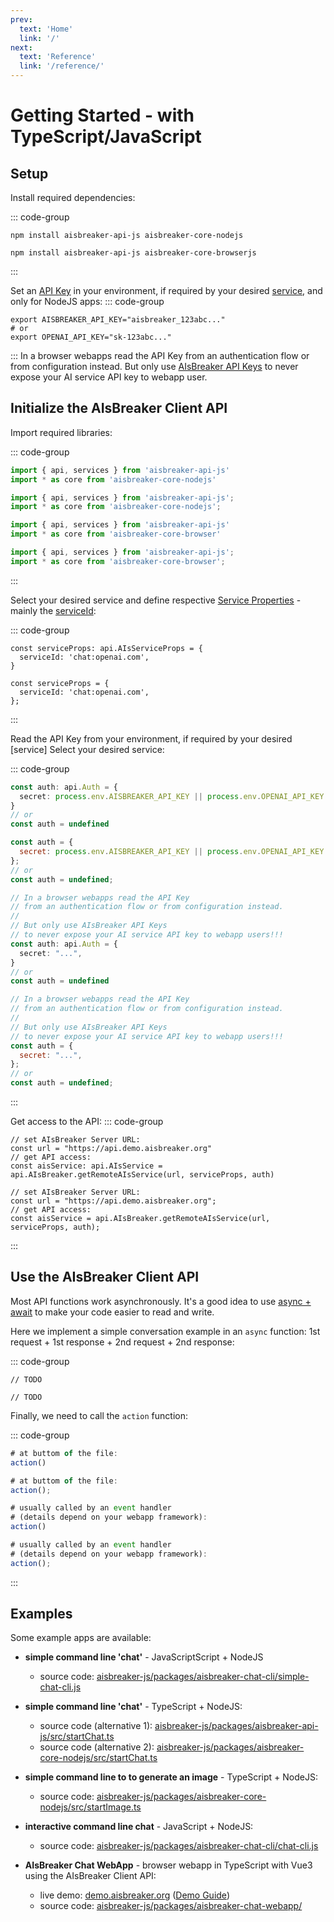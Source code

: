 ```yaml
---
prev:
  text: 'Home'
  link: '/'
next:
  text: 'Reference'
  link: '/reference/'
---
```


Getting Started - with TypeScript/JavaScript
============================================

Setup
-----
Install required dependencies:

::: code-group
```bash[NodeJS app]
npm install aisbreaker-api-js aisbreaker-core-nodejs
```

```bash[Browser webapp]
npm install aisbreaker-api-js aisbreaker-core-browserjs
```
:::

Set an [API Key](./api-keys) in your environment, if required by your desired [service](./services), and only for NodeJS apps:
::: code-group
```bash[NodeJS app]
export AISBREAKER_API_KEY="aisbreaker_123abc..."
# or
export OPENAI_API_KEY="sk-123abc..."
```
:::
In a browser webapps read the API Key from an authentication flow or from configuration instead. But only use [AIsBreaker API Keys](aisbreaker-api-key) to never expose your AI service API key to webapp user.


Initialize the AIsBreaker Client API
------------------------------------
Import required libraries:

::: code-group
```TypeScript[main.ts (NodeJS app)]
import { api, services } from 'aisbreaker-api-js'
import * as core from 'aisbreaker-core-nodejs'
```

```JavaScript[main.js (NodeJS app)]
import { api, services } from 'aisbreaker-api-js';
import * as core from 'aisbreaker-core-nodejs';
```

```TypeScript[main.ts (Browser webapp)]
import { api, services } from 'aisbreaker-api-js'
import * as core from 'aisbreaker-core-browser'
```

```JavaScript[main.js (Browser webapp)]
import { api, services } from 'aisbreaker-api-js';
import * as core from 'aisbreaker-core-browser';

```
:::

Select your desired service and define respective [Service Properties](./service-properties) - mainly the [serviceId](./serviceId):

::: code-group
```TypeScript[main.ts]
const serviceProps: api.AIsServiceProps = {
  serviceId: 'chat:openai.com',
}
```

```JavaScript[main.js]
const serviceProps = {
  serviceId: 'chat:openai.com',
};
```
:::

Read the API Key from your environment, if required by your desired [service]
Select your desired service:

::: code-group
```TypeScript[main.ts (NodeJS app)]
const auth: api.Auth = {
  secret: process.env.AISBREAKER_API_KEY || process.env.OPENAI_API_KEY || "",
}
// or
const auth = undefined
```

```JavaScript[main.js (NodeJS app)]
const auth = {
  secret: process.env.AISBREAKER_API_KEY || process.env.OPENAI_API_KEY || "",
};
// or
const auth = undefined;
```

```TypeScript[main.ts (NodeJS app)]
// In a browser webapps read the API Key
// from an authentication flow or from configuration instead.
//
// But only use AIsBreaker API Keys
// to never expose your AI service API key to webapp users!!!
const auth: api.Auth = {
  secret: "...",
}
// or
const auth = undefined
```

```JavaScript[main.js (NodeJS app)]
// In a browser webapps read the API Key
// from an authentication flow or from configuration instead.
//
// But only use AIsBreaker API Keys
// to never expose your AI service API key to webapp users!!!
const auth = {
  secret: "...",
};
// or
const auth = undefined;
```
:::

Get access to the API:
::: code-group
```TypeScript[main.ts]
// set AIsBreaker Server URL:
const url = "https://api.demo.aisbreaker.org"
// get API access:
const aisService: api.AIsService = api.AIsBreaker.getRemoteAIsService(url, serviceProps, auth)
```

```JavaScript[main.js]
// set AIsBreaker Server URL:
const url = "https://api.demo.aisbreaker.org";
// get API access:
const aisService = api.AIsBreaker.getRemoteAIsService(url, serviceProps, auth);
```
:::


Use the AIsBreaker Client API
-----------------------------
Most API functions work asynchronously. It's a good idea to use [async + await](https://javascript.info/async-await) to make your code easier to read and write.

Here we implement a simple conversation example in an `async` function: 1st request + 1st response + 2nd request + 2nd response: 

::: code-group
```TypeScript[main.ts]
// TODO
```

```JavaScript[main.js]
// TODO
```




Finally, we need to call the `action` function:

::: code-group
```TypeScript[main.ts (NodeJS app)]
# at buttom of the file:
action()
```

```JavaScript[main.js (NodeJS app)]
# at buttom of the file:
action();
```

```TypeScript[xxx.ts (Browser webapp)]
# usually called by an event handler
# (details depend on your webapp framework):
action()
```

```JavaScript[xxx.js (Browser webapp)]
# usually called by an event handler
# (details depend on your webapp framework):
action();
```
:::


Examples
--------
Some example apps are available:

- **simple command line 'chat'** - JavaScriptScript + NodeJS
  - source code: [aisbreaker-js/packages/aisbreaker-chat-cli/simple-chat-cli.js](https://github.com/aisbreaker/aisbreaker-js/blob/develop/packages/aisbreaker-chat-cli/simple-chat-cli.js)

- **simple command line 'chat'** - TypeScript + NodeJS:
  - source code (alternative 1): [aisbreaker-js/packages/aisbreaker-api-js/src/startChat.ts](https://github.com/aisbreaker/aisbreaker-js/blob/develop/packages/aisbreaker-api-js/src/startChat.ts)
  - source code (alternative 2): [aisbreaker-js/packages/aisbreaker-core-nodejs/src/startChat.ts](
https://github.com/aisbreaker/aisbreaker-js/blob/develop/packages/aisbreaker-core-nodejs/src/startChat.ts)

- **simple command line to to generate an image** - TypeScript + NodeJS:
  - source code: [aisbreaker-js/packages/aisbreaker-core-nodejs/src/startImage.ts](https://github.com/aisbreaker/aisbreaker-js/blob/develop/packages/aisbreaker-core-nodejs/src/startImage.ts)

- **interactive command line chat** - JavaScript + NodeJS:
  - source code: [aisbreaker-js/packages/aisbreaker-chat-cli/chat-cli.js](https://github.com/aisbreaker/aisbreaker-js/blob/develop/packages/aisbreaker-chat-cli/chat-cli.js)

- **AIsBreaker Chat WebApp** - browser webapp in TypeScript with Vue3 using the AIsBreaker Client API:
  - live demo: [demo.aisbreaker.org](https://demo.aisbreaker.org/) ([Demo Guide](./demo-guide))
  - source code: [aisbreaker-js/packages/aisbreaker-chat-webapp/](https://github.com/aisbreaker/aisbreaker-js/tree/develop/packages/aisbreaker-chat-webapp/)
